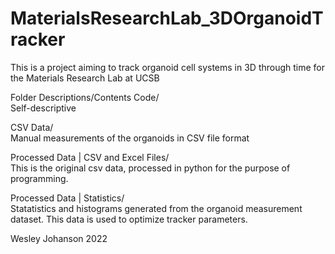 # MaterialsResearchLab_3DOrganoidTracker
This is a project aiming to track organoid cell systems in 3D through time for the Materials Research Lab at UCSB

Folder Descriptions/Contents
  Code/           
        Self-descriptive
  
  CSV Data/                                                          
        Manual measurements of the organoids in CSV file format
  
  Processed Data | CSV and Excel Files/                                          
        This is the original csv data, processed in python for the purpose of programming. 
   
   Processed Data | Statistics/                                              
        Statatistics and histograms generated from the organoid measurement dataset. This data is used to optimize tracker parameters. 
       
   
Wesley Johanson 2022


